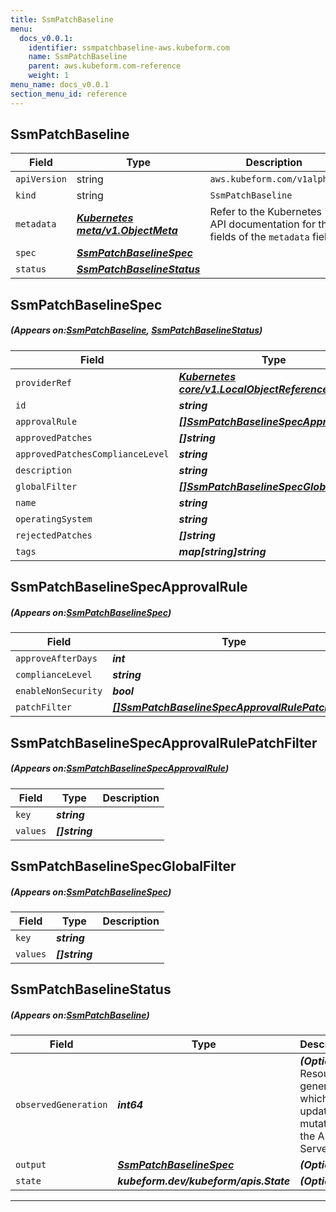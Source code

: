 ```yaml
---
title: SsmPatchBaseline
menu:
  docs_v0.0.1:
    identifier: ssmpatchbaseline-aws.kubeform.com
    name: SsmPatchBaseline
    parent: aws.kubeform.com-reference
    weight: 1
menu_name: docs_v0.0.1
section_menu_id: reference
---
```


## SsmPatchBaseline
| Field | Type | Description |
| ------ | ----- | ----------- |
| `apiVersion` | string | `aws.kubeform.com/v1alpha1` |
|    `kind` | string | `SsmPatchBaseline` |
| `metadata` | ***[Kubernetes meta/v1.ObjectMeta](https://kubernetes.io/docs/reference/generated/kubernetes-api/v1.13/#objectmeta-v1-meta)***|Refer to the Kubernetes API documentation for the fields of the `metadata` field.|
| `spec` | ***[SsmPatchBaselineSpec](#SsmPatchBaselineSpec)***||
| `status` | ***[SsmPatchBaselineStatus](#SsmPatchBaselineStatus)***||
## SsmPatchBaselineSpec
##### (Appears on:[SsmPatchBaseline](#SsmPatchBaseline), [SsmPatchBaselineStatus](#SsmPatchBaselineStatus))
| Field | Type | Description |
| ------ | ----- | ----------- |
| `providerRef` | ***[Kubernetes core/v1.LocalObjectReference](https://kubernetes.io/docs/reference/generated/kubernetes-api/v1.13/#localobjectreference-v1-core)***||
| `id` | ***string***||
| `approvalRule` | ***[[]SsmPatchBaselineSpecApprovalRule](#SsmPatchBaselineSpecApprovalRule)***| ***(Optional)*** |
| `approvedPatches` | ***[]string***| ***(Optional)*** |
| `approvedPatchesComplianceLevel` | ***string***| ***(Optional)*** |
| `description` | ***string***| ***(Optional)*** |
| `globalFilter` | ***[[]SsmPatchBaselineSpecGlobalFilter](#SsmPatchBaselineSpecGlobalFilter)***| ***(Optional)*** |
| `name` | ***string***||
| `operatingSystem` | ***string***| ***(Optional)*** |
| `rejectedPatches` | ***[]string***| ***(Optional)*** |
| `tags` | ***map[string]string***| ***(Optional)*** |
## SsmPatchBaselineSpecApprovalRule
##### (Appears on:[SsmPatchBaselineSpec](#SsmPatchBaselineSpec))
| Field | Type | Description |
| ------ | ----- | ----------- |
| `approveAfterDays` | ***int***||
| `complianceLevel` | ***string***| ***(Optional)*** |
| `enableNonSecurity` | ***bool***| ***(Optional)*** |
| `patchFilter` | ***[[]SsmPatchBaselineSpecApprovalRulePatchFilter](#SsmPatchBaselineSpecApprovalRulePatchFilter)***||
## SsmPatchBaselineSpecApprovalRulePatchFilter
##### (Appears on:[SsmPatchBaselineSpecApprovalRule](#SsmPatchBaselineSpecApprovalRule))
| Field | Type | Description |
| ------ | ----- | ----------- |
| `key` | ***string***||
| `values` | ***[]string***||
## SsmPatchBaselineSpecGlobalFilter
##### (Appears on:[SsmPatchBaselineSpec](#SsmPatchBaselineSpec))
| Field | Type | Description |
| ------ | ----- | ----------- |
| `key` | ***string***||
| `values` | ***[]string***||
## SsmPatchBaselineStatus
##### (Appears on:[SsmPatchBaseline](#SsmPatchBaseline))
| Field | Type | Description |
| ------ | ----- | ----------- |
| `observedGeneration` | ***int64***| ***(Optional)*** Resource generation, which is updated on mutation by the API Server.|
| `output` | ***[SsmPatchBaselineSpec](#SsmPatchBaselineSpec)***| ***(Optional)*** |
| `state` | ***kubeform.dev/kubeform/apis.State***| ***(Optional)*** |
---
